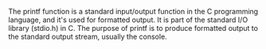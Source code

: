 The printf function is a standard input/output function in the C programming language, and it's used for formatted output. It is part of the standard I/O library (stdio.h) in C. The purpose of printf is to produce formatted output to the standard output stream, usually the console.
